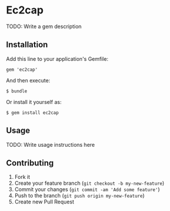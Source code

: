 # Ec2cap

TODO: Write a gem description

## Installation

Add this line to your application's Gemfile:

    gem 'ec2cap'

And then execute:

    $ bundle

Or install it yourself as:

    $ gem install ec2cap

## Usage

TODO: Write usage instructions here

## Contributing

1. Fork it
2. Create your feature branch (`git checkout -b my-new-feature`)
3. Commit your changes (`git commit -am 'Add some feature'`)
4. Push to the branch (`git push origin my-new-feature`)
5. Create new Pull Request
